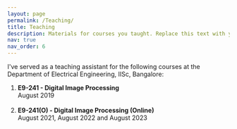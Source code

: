 ```yaml
---
layout: page
permalink: /Teaching/
title: Teaching
description: Materials for courses you taught. Replace this text with your description.
nav: true
nav_order: 6
---
```

I've served as a teaching assistant for the following courses at the Department of Electrical Engineering, IISc, Bangalore:
1. **E9-241 - Digital Image Processing** <br>
August 2019 <br><br>
2. **E9-241(O) - Digital Image Processing (Online)** <br>
August 2021, August 2022 and August 2023 <br><br>